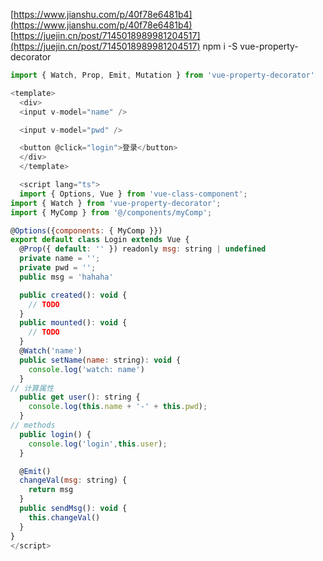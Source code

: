 [https://www.jianshu.com/p/40f78e6481b4](https://www.jianshu.com/p/40f78e6481b4)
[https://juejin.cn/post/7145018989981204517](https://juejin.cn/post/7145018989981204517)
npm i -S vue-property-decorator
```javascript
import { Watch, Prop, Emit, Mutation } from 'vue-property-decorator'

<template>
  <div>
  <input v-model="name" />

  <input v-model="pwd" />

  <button @click="login">登录</button>
  </div>
  </template>

  <script lang="ts">
  import { Options, Vue } from 'vue-class-component';
import { Watch } from 'vue-property-decorator';
import { MyComp } from '@/components/myComp';

@Options({components: { MyComp }})
export default class Login extends Vue {
  @Prop({ default: '' }) readonly msg: string | undefined
  private name = '';
  private pwd = '';
  public msg = 'hahaha'

  public created(): void {
    // TODO
  }
  public mounted(): void {
    // TODO
  }
  @Watch('name')
  public setName(name: string): void {
    console.log('watch: name')
  }
// 计算属性
  public get user(): string {
    console.log(this.name + '-' + this.pwd);
  }
// methods
  public login() {
    console.log('login',this.user);
  }

  @Emit() 
  changeVal(msg: string) { 
    return msg 
  }
  public sendMsg(): void {
    this.changeVal()
  }
}
</script>
```
